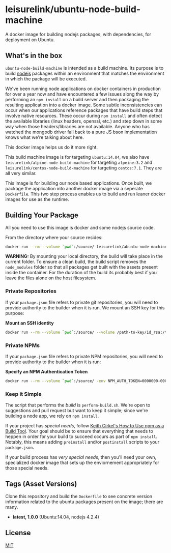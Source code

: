 # leisurelink/ubuntu-node-build-machine

A docker image for building nodejs packages, with dependencies, for deployment on Ubuntu.

## What's in the box

`ubuntu-node-build-machine` is intended as a build machine. Its purpose is to build [nodejs](https://nodejs.org/en/) packages within an environment that matches the environment in which the package will be executed.

We've been running node applications on docker containers in production for over a year now and have encountered a few issues along the way by performing an `npm install` on a build server and then packaging the resulting application into a docker image. Some subtle inconsistencies can occur when our applications reference packages that have build steps that involve native resources. These occur during `npm install` and often detect the available libraries (linux headers, openssl, etc.) and step down in some way when those headers/libraries are not available. Anyone who has watched the mongodb driver fail back to a pure JS bson implementation knows what we're talking about here.

This docker image helps us do it more right.

This build machine image is for targeting `ubuntu:14.04`, we also have `leisurelink/alpine-node-build-machine` for targeting `alpeine:3.2` and `leisurelink/centos-node-build-machine` for targeting `centos:7.1`. They are all very similar.

This image is for building our node based applications. Once built, we package the application into another docker image via a seperate `Dockerfile`. This two step process enables us to build and run leaner docker images for use as the runtime.

## Building Your Package

All you need to use this image is docker and some nodejs source code.

From the directory where your source resides:

```bash
docker run --rm --volume `pwd`:/source/ leisurelink/abuntu-node-machine
```

**WARNING:** By mounting your local directory, the build will take place in the current folder. To ensure a clean build, the build script removes the `node_modules` folder so that all packages get built with the assets present inside the container. For the duration of the build its probably best if you leave the files alone on the host filesystem.

### Private Repositories

If your `package.json` file refers to private git repositories, you will need to provide authority to the builder when it is run. We mount an SSH key for this purpose:

**Mount an SSH identity**

```bash
docker run --rm --volume `pwd`:/source/ --volume /path-to-key/id_rsa:/tmp/id_rsa leisurelink/ubuntu-node-build-machine
```

### Private NPMs

If your `package.json` file refers to private NPM repositories, you will need to provide authority to the builder when it is run:

**Specify an NPM Authentication Token**

```bash
docker run --rm --volume `pwd`:/source/ -env NPM_AUTH_TOKEN=0000000-0000-0000-0000-00000000000 leisurelink/ubuntu-node-build-machine
```

### Keep it Simple

The script that performs the _build_ is `perform-build.sh`. We're open to suggestions and pull request but want to keep it simple; since we're building a node app, we rely on `npm install`.

If your project has _special needs_, follow [Keith Cirkel's How to Use npm as a Build Tool](http://blog.keithcirkel.co.uk/how-to-use-npm-as-a-build-tool/). Your goal should be to ensure that everything that needs to heppen in order for your build to succeed occurs as part of `npm install`. Notably, this means adding `preinstall` and/or `postinstall` scripts to your `package.json`.

If your build process has _very special needs_, then you'll need your own, specialized docker image that sets up the enviornement appropriately for those special needs.

## Tags (Asset Versions)

Clone this repository and build the `Dockerfile` to see concrete version information related to the ubuntu packages present on the image; there are many.

* **latest, 1.0.0** (Ubuntu:14.04, nodejs 4.2.4)

## License

[MIT](https://github.com/LeisureLink/ubuntu-node-build-machine/blob/master/LICENSE)
